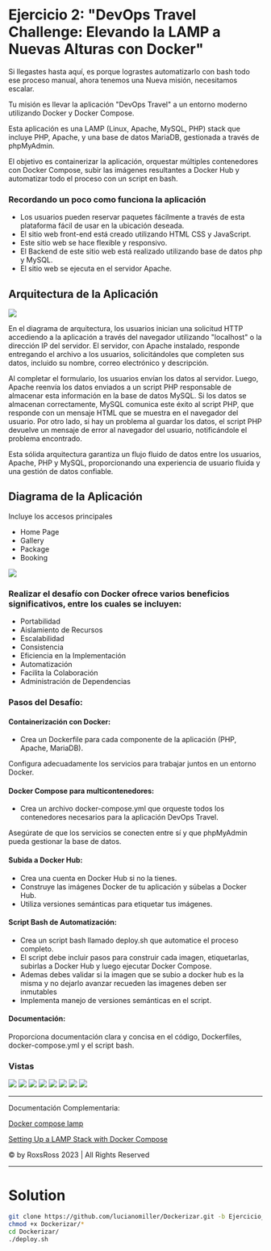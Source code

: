 # Ejercicio 2: "DevOps Travel Challenge: Elevando la LAMP a Nuevas Alturas con Docker"

Si llegastes hasta aquí, es porque lograstes automatizarlo con bash todo ese proceso manual, ahora tenemos una Nueva misión, necesitamos escalar.

Tu misión es llevar la aplicación "DevOps Travel" a un entorno moderno utilizando Docker y Docker Compose. 

Esta aplicación es una LAMP (Linux, Apache, MySQL, PHP) stack que incluye PHP, Apache, y una base de datos MariaDB, gestionada a través de phpMyAdmin. 

El objetivo es containerizar la aplicación, orquestar múltiples contenedores con Docker Compose, subir las imágenes resultantes a Docker Hub y automatizar todo el proceso con un script en bash.

### Recordando un poco como funciona la aplicación

- Los usuarios pueden reservar paquetes fácilmente a través de esta plataforma fácil de usar en la ubicación deseada.
- El sitio web front-end está creado utilizando HTML CSS y JavaScript.
- Este sitio web se hace flexible y responsivo.
- El Backend de este sitio web está realizado utilizando base de datos php y MySQL.
- El sitio web se ejecuta en el servidor Apache.

## Arquitectura de la Aplicación

![](./assets/12.png)

En el diagrama de arquitectura, los usuarios inician una solicitud HTTP accediendo a la aplicación a través del navegador utilizando "localhost" o la dirección IP del servidor. El servidor, con Apache instalado, responde entregando el archivo  a los usuarios, solicitándoles que completen sus datos, incluido su nombre, correo electrónico y descripción.

Al completar el formulario, los usuarios envían los datos al servidor. Luego, Apache reenvía los datos enviados a un script PHP responsable de almacenar esta información en la base de datos MySQL. Si los datos se almacenan correctamente, MySQL comunica este éxito al script PHP, que responde con un mensaje HTML que se muestra en el navegador del usuario. Por otro lado, si hay un problema al guardar los datos, el script PHP devuelve un mensaje de error al navegador del usuario, notificándole el problema encontrado.

Esta sólida arquitectura garantiza un flujo fluido de datos entre los usuarios, Apache, PHP y MySQL, proporcionando una experiencia de usuario fluida y una gestión de datos confiable.


## Diagrama de la Aplicación
Incluye los accesos principales

- Home Page
- Gallery 
- Package
- Booking 

![](./assets/11.png)

### Realizar el desafío con Docker ofrece varios beneficios significativos, entre los cuales se incluyen:

- Portabilidad
- Aislamiento de Recursos
- Escalabilidad
- Consistencia
- Eficiencia en la Implementación
- Automatización
- Facilita la Colaboración
- Administración de Dependencias

### Pasos del Desafío:

#### Containerización con Docker:

- Crea un Dockerfile para cada componente de la aplicación (PHP, Apache, MariaDB).

Configura adecuadamente los servicios para trabajar juntos en un entorno Docker.

#### Docker Compose para multicontenedores:

- Crea un archivo docker-compose.yml que orqueste todos los contenedores necesarios para la aplicación DevOps Travel.

Asegúrate de que los servicios se conecten entre sí y que phpMyAdmin pueda gestionar la base de datos.


#### Subida a Docker Hub:

- Crea una cuenta en Docker Hub si no la tienes.
- Construye las imágenes Docker de tu aplicación y súbelas a Docker Hub.
- Utiliza versiones semánticas para etiquetar tus imágenes.

#### Script Bash de Automatización:

- Crea un script bash llamado deploy.sh que automatice el proceso completo.
- El script debe incluir pasos para construir cada imagen, etiquetarlas, subirlas a Docker Hub y luego ejecutar Docker Compose.
- Ademas debes validar si la imagen que se subio a docker hub es la misma y no dejarlo avanzar
recueden las imagenes deben ser inmutables
- Implementa manejo de versiones semánticas en el script.

#### Documentación:

Proporciona documentación clara y concisa en el código, Dockerfiles, docker-compose.yml y el script bash.

### Vistas

![](./assets/1.png)
![](./assets/2.png)
![](./assets/4.png)
![](./assets/5.png)
![](./assets/7.png)
![](./assets/8.png)
![](./assets/9.png)
![](./assets/10.png)


---

Documentación Complementaria:

[Docker compose lamp](https://github.com/sprintcube/docker-compose-lamp)

[Setting Up a LAMP Stack with Docker Compose](https://mariadb.com/kb/en/setting-up-a-lamp-stack-with-docker-compose/)


© by RoxsRoss 2023 | All Rights Reserved

---

# Solution
```bash
git clone https://github.com/lucianomiller/Dockerizar.git -b Ejercicio_1_Linux_y_automatización
chmod +x Dockerizar/*
cd Dockerizar/
./deploy.sh
```